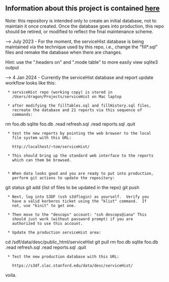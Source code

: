 ## Information about this project is contained [here](https://confluence.slac.stanford.edu/x/1KdAFg)
 
Note: this repository is intended only to create an initial database, not to maintain it once created.  Once the database goes into production, this repo should be retired, or modified to reflect the final maintenance scheme.

--> July 2023 - For the moment, the serviceHist database is being maintained via the technique used by this repo, i.e., change the "fill*.sql" files and remake the database when there are changes.

Hint: use the ".headers on" and ".mode table" to more easily view sqlite3 output

--> 4 Jan 2024 - Currently the serviceHist database and report update workflow looks like this:

     * serviceHist repo (working copy) is stored in
       /Users/dragon/Projects/serviceHist on Mac laptop

     * after modifying the fillTables.sql and fillHistory.sql files,
       recreate the database and 21 reports via this sequence of
       commands:

rm foo.db
sqlite foo.db
.read refresh.sql
.read reports.sql
.quit

     * test the new reports by pointing the web browser to the local
       file system with this URL:   

       http://localhost/~tom/serviceHist/

     * This should bring up the standard web interface to the reports
       which can them be browsed.


     * When data looks good and you are ready to put into production,
       perform git actions to update the repository:

git status
git add {list of files to be updated in the repo}
git push

     * Next, log into S3DF (ssh s3dflogin) as yourself.  Verify you
       have a valid kerberos ticket using the "klist" command.  If
       not, use "kinit" to get one.

     * Then move to the "descops" account: "ssh descops@iana" This
       should just work (without password prompt) if you are
       authorized to use this account.

     * Update the production serviceHist area:

cd /sdf/data/desc/public_html/serviceHist
git pull
rm foo.db
sqlite foo.db
.read refresh.sql
.read reports.sql
.quit

     * Test the new production database with this URL:

       https://s3df.slac.stanford.edu/data/desc/serviceHist/

voila.
